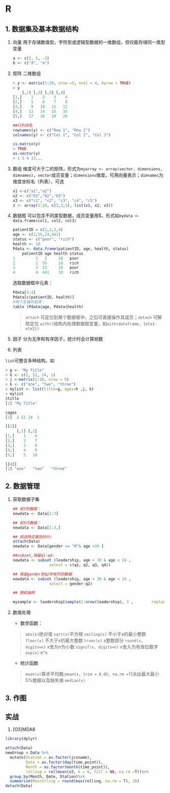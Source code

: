 # R

## 1. 数据集及基本数据结构

1. 向量
    用于存储数值型，字符型或逻辑型数据的一维数组，但仅能存储同一类型变量

    ```r
    a <- c(2, 5, -2)
    b <- c("d", "a")
    ```

2. 矩阵
    二维数组

    ```r
    > y <- matrix(1:20, nrow =5, ncol = 4, byrow = TRUE)
    > y
        [,1] [,2] [,3] [,4]
    [1,]    1    2    3    4
    [2,]    5    6    7    8
    [3,]    9   10   11   12
    [4,]   13   14   15   16
    [5,]   17   18   19   20

    ##行列命名
    rownames(y) <- c("Row 1", "Row 2")
    colnames(y) <- c("Col 1", "Col 2", "Col 3")

    is.matrix(y)
    > TRUE
    as.vector(y)
    > 1 5 9 13...
    ```

3. 数组
    维度可大于二的矩阵，形式为`myarray <- array(vector, dimensions, dimnames)`，`vector`成员变量；`dimensions`维度，可用向量表示；`dimnames`为维度坐标名（列表），可选

    ```r
    x1 <-c("a1","a2")
    x2 <- c("b1","b2","b3")
    x3 <- c("c1", "c2", "c3", "c4", "c5")
    z <- array(1:24, c(2,3,5), list(x1, x2, x3))
    ```

4. 数据框
    可以包含不同类型数据，成员变量用$，形式如`mydata <- data.frame(col1, col2, col3)`

    ```r
    patientID = c(1,2,3,4)
    age <- c(2,55,23,441)
    status <- c("poor", "rich")
    health <- 10
    Pdata <- data.frame(patientID, age, health, status)
        patientID age health status
    1         1   2     10   poor
    2         2  55     10   rich
    3         3  23     10   poor
    4         4  441    10   rich
    ```

    选取数据框中元素：

    ```r
    Pdata[3:4]
    Pdata[c(patientID, health)]
    #两个变量列联表：
    table (Pdata$age, Pdata$health)
    ```

    > `attach` 可定位到某个数据框中，之后可直接操作其成员；`detach` 可解除定位
    > `with()`结构内处理数据框变量，如`with(dataframe, {ele1-ele2})`

5. 因子
    分为无序和有序因子，统计时会计算频数

6. 列表

`list`可整合多种结构，如

```r
> g <- "My Title"
> h <- c(2, 51, 24, 1)
> j <-matrix(1:10, nrow = 5)
> k <- c("one", "two", "three")
> mylist <- list(title=g, ages=h ,j, k)
> mylist
$title
[1] "My Title"

$ages
[1]  2 51 24  1

[[3]]
     [,1] [,2]
[1,]    1    6
[2,]    2    7
[3,]    3    8
[4,]    4    9
[5,]    5   10

[[4]]
[1] "one"   "two"   "three"
```

## 2. 数据管理

1. 获取数据子集

    ```r
    ## 前3列数据：
    newdata <- Data[1:3]

    ## 前3行数据：
    newdata <- Data[1:3,]

    ## 挑选特定属性的行:
    attach(Data)
    newdata <- Data[gender == "M"& age >30 ]

    ##subset,保留q1-q4:
    newdata <- subset (leadership, age > 30 & age < 24 ,
                    select = c(q1, q2, q3, q4))

    ## 保留gender到q2所有列的数据
    newdata <- subset (leadership, age > 30 & age < 24 ,
                    select = gender:q2)

    ## 随机抽样

    mysample <- leadership[sample(1:nrow(leadership), 3 ,        replace=FALSE),]
    ```

2. 数值处理

    * 数学函数：

    > `abs(x)`绝对值
    > `sqrt(x)`平方根
    > `ceiling(x)` 不小于x的最小整数
    > `floor(x)` 不大于x的最大整数
    > `trunc(x)` x整数部分
    > `round(x, digits=n)` x舍为n为小数
    > `signif(x, digits=n)` x舍入为有效位数字
    > `exp(x)` e^x

    * 统计函数

    > `mean(x)`算术平均数;`mean(x, trim = 0.05, na.rm =T`)派出最大最小5%数据以及缺失值
    > `median(x)`

## 3. 作图



## 实战

1. [O3]MDA8

```r
library(dplyr)

attach(Data)
newGroup = Data %>%
  mutate(Station = as.factor(jczname),
         Date = as.factor(day(time_point)),
         Month = as.factor(month(time_point)),
         rolling = rollmean(o3, k = 8, fill = NA, na.rm =T))%>%
  group_by(Month, Date, Station)%>%
  summarise(Maxrolling = round(max(rolling, na.rm = T), 3))
detach(Data)
```